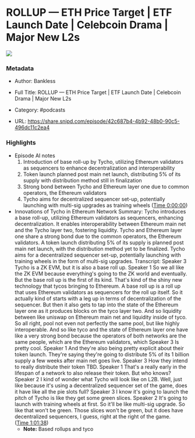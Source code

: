 # ROLLUP —  ETH Price Target | ETF Launch Date | Celebcoin Drama | Major New L2s

![](https://wsrv.nl/?url=https%3A%2F%2Fstatic.libsyn.com%2Fp%2Fassets%2Fc%2Ff%2Fd%2F4%2Fcfd431701301218b%2Fbankless-logo_1.png&w=100&h=100)

### Metadata

- Author: Bankless
- Full Title: ROLLUP —  ETH Price Target | ETF Launch Date | Celebcoin Drama | Major New L2s
- Category: #podcasts



- URL: https://share.snipd.com/episode/42c687b4-4b92-48b0-90c5-496dc11c2ea4

### Highlights

- Episode AI notes
  1. Introduction of base roll-up by Tycho, utilizing Ethereum validators as sequencers to enhance decentralization and interoperability
  2. Token launch planned post main net launch, distributing 5% of its supply with distribution method still in finalization
  3. Strong bond between Tycho and Ethereum layer one due to common operators, the Ethereum validators
  4. Tycho aims for decentralized sequencer set-up, potentially launching with multi-sig upgrades as training wheels ([Time 0:00:00](https://share.snipd.com/episode-takeaways/57c55c0c-ac2e-479c-8b25-e1832123b094))
- Innovations of Tycho in Ethereum Network
  Summary:
  Tycho introduces a base roll-up, utilizing Ethereum validators as sequencers, enhancing decentralization.
  It enables interoperability between Ethereum main net and the Tycho layer two, fostering liquidity. Tycho and Ethereum layer one share a strong bond due to the common operators, the Ethereum validators.
  A token launch distributing 5% of its supply is planned post main net launch, with the distribution method yet to be finalized.
  Tycho aims for a decentralized sequencer set-up, potentially launching with training wheels in the form of multi-sig upgrades.
  Transcript:
  Speaker 3
  Tycho is a ZK EVM, but it is also a base roll up.
  Speaker 1
  So we all like the ZK EVM because everything's going to the ZK world and eventually. But the base roll up is the first of its kind. That's kind of the shiny new technology that tycos bringing to Ethereum. A base roll up is a roll up that uses Ethereum validators as sequencers for the roll up itself. So it actually kind of starts with a leg up in terms of decentralization of the sequencer. But then it also gets to tap into the state of the Ethereum layer one as it produces blocks on the tyco layer two. And so liquidity between like uniswap on Ethereum main net and liquidity inside of tyco. So all right, pool not even not perfectly the same pool, but like highly interoperable. And so like tyco and the state of Ethereum layer one have like a very strong bond because the operators of both networks are the same people, which are the Ethereum validators, which
  Speaker 3
  Is pretty cool.
  Speaker 1
  And they're also being pretty explicit about their token launch. They're saying they're going to distribute 5% of its 1 billion supply a few weeks after main net goes live.
  Speaker 3
  How they intend to really distribute their token TBD.
  Speaker 1
  That's a really early in the lifespan of a network to also release their token. But who knows?
  Speaker 2
  I kind of wonder what Tycho will look like on L2B. Well, just like because it's using a decentralized sequencer set of the game, does it have like all the pie slots full?
  Speaker 3
  I know it's going to launch the pitch of Tycho is like they get some green slices.
  Speaker 2
  It's going to launch with training wheels at first. So it'll be like multi-sig upgrade. So like that won't be green. Those slices won't be green, but it does have decentralized sequencers, I guess, right at the right of the game. ([Time 1:01:38](https://share.snipd.com/snip/90c6e490-c4ff-4524-92c3-e13a21cbb83e))
    - **Note:** Based rollups and tyco
